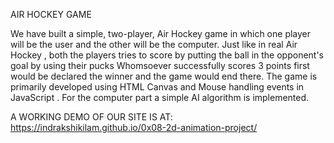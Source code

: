 AIR HOCKEY GAME


We have built a simple, two-player, Air Hockey game in which one player will be the user and the other will be the computer. Just like in real Air Hockey , both the players tries to score by putting the ball in the opponent's goal by using their pucks 
Whomsoever successfully scores 3 points first would be declared the winner and the game would end there.
The game is primarily developed using HTML Canvas and Mouse handling events in JavaScript . For the computer part a simple AI algorithm is implemented.

A WORKING DEMO OF OUR SITE IS AT:
https://indrakshikilam.github.io/0x08-2d-animation-project/
